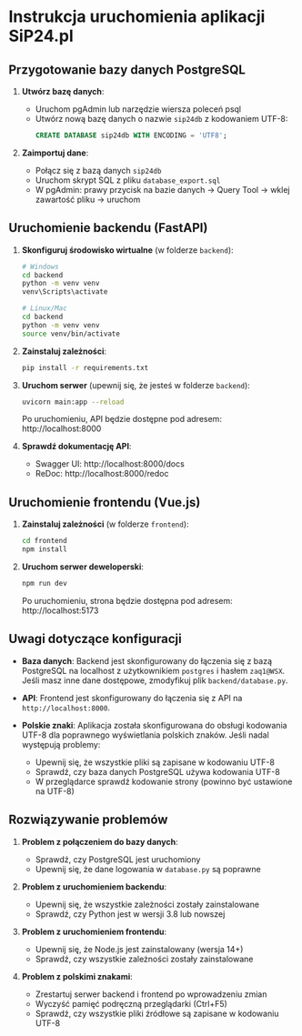 # Instrukcja uruchomienia aplikacji SiP24.pl

## Przygotowanie bazy danych PostgreSQL

1. **Utwórz bazę danych**:
   - Uruchom pgAdmin lub narzędzie wiersza poleceń psql
   - Utwórz nową bazę danych o nazwie `sip24db` z kodowaniem UTF-8:
     ```sql
     CREATE DATABASE sip24db WITH ENCODING = 'UTF8';
     ```

2. **Zaimportuj dane**:
   - Połącz się z bazą danych `sip24db`
   - Uruchom skrypt SQL z pliku `database_export.sql`
   - W pgAdmin: prawy przycisk na bazie danych → Query Tool → wklej zawartość pliku → uruchom

## Uruchomienie backendu (FastAPI)

1. **Skonfiguruj środowisko wirtualne** (w folderze `backend`):
   ```bash
   # Windows
   cd backend
   python -m venv venv
   venv\Scripts\activate

   # Linux/Mac
   cd backend
   python -m venv venv
   source venv/bin/activate
   ```

2. **Zainstaluj zależności**:
   ```bash
   pip install -r requirements.txt
   ```

3. **Uruchom serwer** (upewnij się, że jesteś w folderze `backend`):
   ```bash
   uvicorn main:app --reload
   ```

   Po uruchomieniu, API będzie dostępne pod adresem: http://localhost:8000

4. **Sprawdź dokumentację API**:
   - Swagger UI: http://localhost:8000/docs
   - ReDoc: http://localhost:8000/redoc

## Uruchomienie frontendu (Vue.js)

1. **Zainstaluj zależności** (w folderze `frontend`):
   ```bash
   cd frontend
   npm install
   ```

2. **Uruchom serwer deweloperski**:
   ```bash
   npm run dev
   ```

   Po uruchomieniu, strona będzie dostępna pod adresem: http://localhost:5173

## Uwagi dotyczące konfiguracji

- **Baza danych**: Backend jest skonfigurowany do łączenia się z bazą PostgreSQL na localhost z użytkownikiem `postgres` i hasłem `zaq1@WSX`. Jeśli masz inne dane dostępowe, zmodyfikuj plik `backend/database.py`.

- **API**: Frontend jest skonfigurowany do łączenia się z API na `http://localhost:8000`.

- **Polskie znaki**: Aplikacja została skonfigurowana do obsługi kodowania UTF-8 dla poprawnego wyświetlania polskich znaków. Jeśli nadal występują problemy:
  - Upewnij się, że wszystkie pliki są zapisane w kodowaniu UTF-8
  - Sprawdź, czy baza danych PostgreSQL używa kodowania UTF-8
  - W przeglądarce sprawdź kodowanie strony (powinno być ustawione na UTF-8)

## Rozwiązywanie problemów

1. **Problem z połączeniem do bazy danych**:
   - Sprawdź, czy PostgreSQL jest uruchomiony
   - Upewnij się, że dane logowania w `database.py` są poprawne

2. **Problem z uruchomieniem backendu**:
   - Upewnij się, że wszystkie zależności zostały zainstalowane
   - Sprawdź, czy Python jest w wersji 3.8 lub nowszej

3. **Problem z uruchomieniem frontendu**:
   - Upewnij się, że Node.js jest zainstalowany (wersja 14+)
   - Sprawdź, czy wszystkie zależności zostały zainstalowane

4. **Problem z polskimi znakami**:
   - Zrestartuj serwer backend i frontend po wprowadzeniu zmian
   - Wyczyść pamięć podręczną przeglądarki (Ctrl+F5)
   - Sprawdź, czy wszystkie pliki źródłowe są zapisane w kodowaniu UTF-8 